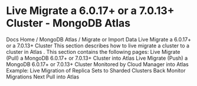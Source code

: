 # Live Migrate a 6.0.17+ or a 7.0.13+ Cluster - MongoDB Atlas


Docs Home / MongoDB Atlas / Migrate or Import Data Live Migrate a 6.0.17+ or a 7.0.13+ Cluster This section describes how to live migrate a cluster to a cluster
in Atlas . This section contains the following pages: Live Migrate (Pull) a MongoDB 6.0.17+ or 7.0.13+ Cluster into Atlas Live Migrate (Push) a MongoDB 6.0.17+ or 7.0.13+ Cluster Monitored by Cloud Manager into Atlas Example: Live Migration of Replica Sets to Sharded Clusters Back Monitor Migrations Next Pull into Atlas
